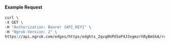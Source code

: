 <!-- Code generated for API Clients. DO NOT EDIT. -->

#### Example Request

```bash
curl \
-X GET \
-H "Authorization: Bearer {API_KEY}" \
-H "Ngrok-Version: 2" \
https://api.ngrok.com/edges/https/edghts_2qvq0hPU5oP4J3xgmzrhRyBmSkA/routes/edghtsrt_2qvq0cEJHERAc3gfoqVHGatHRcQ/oidc
```
